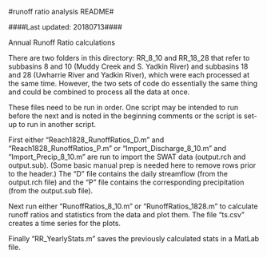 #runoff ratio analysis README#

####Last updated: 20180713####

Annual Runoff Ratio calculations

There are two folders in this directory: RR_8_10 and RR_18_28 that refer to subbasins 8 and 10 (Muddy Creek and S. Yadkin River) and subbasins 18 and 28 (Uwharrie River and Yadkin River), which were each processed at the same time.  However, the two sets of code do essentially the same thing and could be combined to process all the data at once.

These files need to be run in order. One script may be intended to run before the next and is noted in the beginning comments or the script is set-up to run in another script.

First either “Reach1828_RunoffRatios_D.m” and “Reach1828_RunoffRatios_P.m” or “Import_Discharge_8_10.m” and “Import_Precip_8_10.m” are run to import the SWAT data (output.rch and output.sub).  (Some basic manual prep is needed here to remove rows prior to the header.) The “D” file contains the daily streamflow (from the output.rch file) and the “P” file contains the corresponding precipitation (from the output.sub file).

Next run either “RunoffRatios_8_10.m” or “RunoffRatios_1828.m” to calculate runoff ratios and statistics from the data and plot them.  The file “ts.csv” creates a time series for the plots.

Finally “RR_YearlyStats.m” saves the previously calculated stats in a MatLab file.
